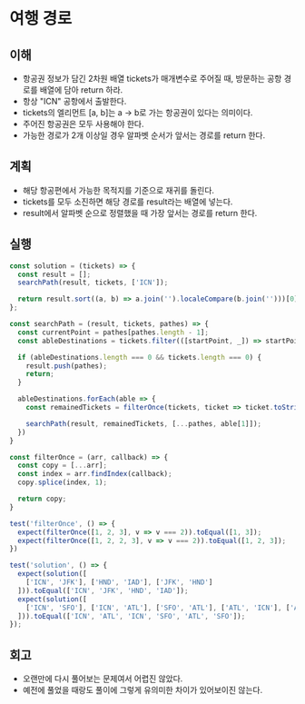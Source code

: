 # 여행 경로

## 이해

- 항공권 정보가 담긴 2차원 배열 tickets가 매개변수로 주어질 때, 방문하는 공항 경로를 배열에 담아 return 하라.
- 항상 "ICN" 공항에서 출발한다.
- tickets의 엘리먼트 [a, b]는 a -> b로 가는 항공권이 있다는 의미이다.
- 주어진 항공권은 모두 사용해야 한다.
- 가능한 경로가 2개 이상일 경우 알파벳 순서가 앞서는 경로를 return 한다.

## 계획

- 해당 항공편에서 가능한 목적지를 기준으로 재귀를 돌린다.
- tickets를 모두 소진하면 해당 경로를 result라는 배열에 넣는다.
- result에서 알파벳 순으로 정렬했을 때 가장 앞서는 경로를 return 한다.

## 실행

```js
const solution = (tickets) => {
  const result = [];
  searchPath(result, tickets, ['ICN']);

  return result.sort((a, b) => a.join('').localeCompare(b.join('')))[0];
};

const searchPath = (result, tickets, pathes) => {
  const currentPoint = pathes[pathes.length - 1];
  const ableDestinations = tickets.filter(([startPoint, _]) => startPoint === currentPoint);

  if (ableDestinations.length === 0 && tickets.length === 0) {
    result.push(pathes);
    return;
  }

  ableDestinations.forEach(able => {
    const remainedTickets = filterOnce(tickets, ticket => ticket.toString() === able.toString());

    searchPath(result, remainedTickets, [...pathes, able[1]]);
  })
}

const filterOnce = (arr, callback) => {
  const copy = [...arr];
  const index = arr.findIndex(callback);
  copy.splice(index, 1);

  return copy;
}

test('filterOnce', () => {
  expect(filterOnce([1, 2, 3], v => v === 2)).toEqual([1, 3]);
  expect(filterOnce([1, 2, 2, 3], v => v === 2)).toEqual([1, 2, 3]);
})

test('solution', () => {
  expect(solution([
    ['ICN', 'JFK'], ['HND', 'IAD'], ['JFK', 'HND']
  ])).toEqual(['ICN', 'JFK', 'HND', 'IAD']);
  expect(solution([
    ['ICN', 'SFO'], ['ICN', 'ATL'], ['SFO', 'ATL'], ['ATL', 'ICN'], ['ATL','SFO']
  ])).toEqual(['ICN', 'ATL', 'ICN', 'SFO', 'ATL', 'SFO']);
});
```

## 회고

- 오랜만에 다시 풀어보는 문제여서 어렵진 않았다.
- 예전에 풀었을 때랑도 풀이에 그렇게 유의미한 차이가 있어보이진 않는다.
